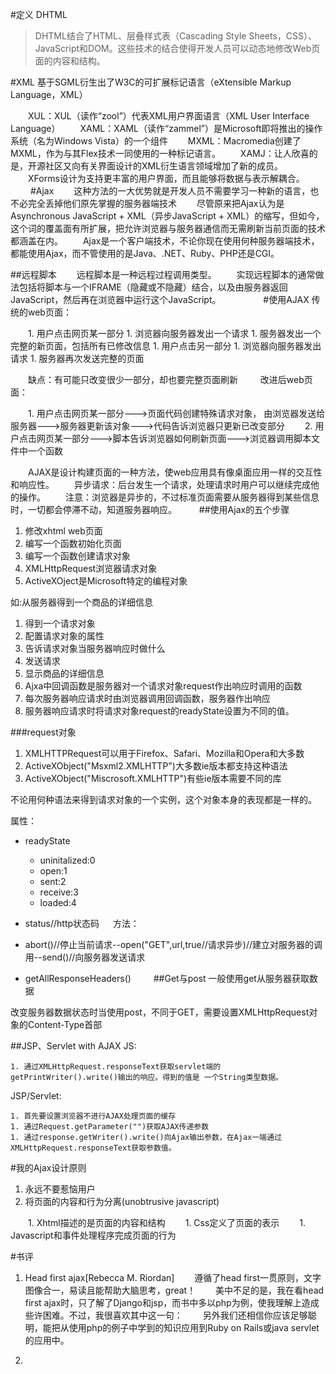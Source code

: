 #定义
DHTML
> DHTML结合了HTML、层叠样式表（Cascading Style Sheets，CSS）、JavaScript和DOM。这些技术的结合使得开发人员可以动态地修改Web页面的内容和结构。

#XML
基于SGML衍生出了W3C的可扩展标记语言（eXtensible Markup Language，XML）

　　XUL：XUL（读作“zool”）代表XML用户界面语言（XML User Interface Language）
　　XAML：XAML（读作“zammel”）是Microsoft即将推出的操作系统（名为Windows Vista）的一个组件
　　MXML：Macromedia创建了MXML，作为与其Flex技术一同使用的一种标记语言。
　　XAMJ：让人欣喜的是，开源社区又向有关界面设计的XML衍生语言领域增加了新的成员。
　　XForms设计为支持更丰富的用户界面，而且能够将数据与表示解耦合。
　　
#Ajax
　　这种方法的一大优势就是开发人员不需要学习一种新的语言，也不必完全丢掉他们原先掌握的服务器端技术
　　尽管原来把Ajax认为是Asynchronous JavaScript + XML（异步JavaScript + XML）的缩写，但如今，这个词的覆盖面有所扩展，把允许浏览器与服务器通信而无需刷新当前页面的技术都涵盖在内。
　　Ajax是一个客户端技术，不论你现在使用何种服务器端技术，都能使用Ajax，而不管使用的是Java、.NET、Ruby、PHP还是CGI。

##远程脚本
　　远程脚本是一种远程过程调用类型。
　　实现远程脚本的通常做法包括将脚本与一个IFRAME（隐藏或不隐藏）结合，以及由服务器返回JavaScript，然后再在浏览器中运行这个JavaScript。
　　
　　
#使用AJAX
传统的web页面：

　　1. 用户点击网页某一部分
    1. 浏览器向服务器发出一个请求
    1. 服务器发出一个完整的新页面，包括所有已修改信息
    1. 用户点击另一部分
    1. 浏览器向服务器发出请求
    1. 服务器再次发送完整的页面

　　缺点：有可能只改变很少一部分，却也要完整页面刷新
　　
改进后web页面：

　　1. 用户点击网页某一部分---&gt;页面代码创建特殊请求对象， 由浏览器发送给服务器---&gt;服务器更新该对象---&gt;代码告诉浏览器只更新已改变部分
　　2. 用户点击网页某一部分---&gt;脚本告诉浏览器如何刷新页面---&gt;浏览器调用脚本文件中一个函数

　　AJAX是设计构建页面的一种方法，使web应用具有像桌面应用一样的交互性和响应性。
　　异步请求：后台发生一个请求，处理请求时用户可以继续完成他的操作。
　　注意：浏览器是异步的，不过标准页面需要从服务器得到某些信息时，一切都会停滞不动，知道服务器响应。
　　
##使用Ajax的五个步骤

1. 修改xhtml web页面
1. 编写一个函数初始化页面
1. 编写一个函数创建请求对象
1. XMLHttpRequest浏览器请求对象
1. ActiveXOject是Microsoft特定的编程对象


如:从服务器得到一个商品的详细信息
1. 得到一个请求对象
1. 配置请求对象的属性
1. 告诉请求对象当服务器响应时做什么
1. 发送请求
1. 显示商品的详细信息
1. Ajxa中回调函数是服务器对一个请求对象request作出响应时调用的函数
1. 每次服务器响应请求时由浏览器调用回调函数，服务器作出响应
1. 服务器响应请求时将请求对象request的readyState设置为不同的值。

###request对象
1. XMLHTTPRequest可以用于Firefox、Safari、Mozilla和Opera和大多数
2. ActiveXObject("Msxml2.XMLHTTP")大多数ie版本都支持这种语法
3. ActiveXObject("Miscrosoft.XMLHTTP")有些ie版本需要不同的库

不论用何种语法来得到请求对象的一个实例，这个对象本身的表现都是一样的。

属性：
* readyState

    * uninitalized:0
    * open:1
    * sent:2
    * receive:3
    * loaded:4        

* status//http状态码
 　
方法：
* abort()//停止当前请求--open("GET",url,true//请求异步)//建立对服务器的调用--send()//向服务器发送请求
* getAllResponseHeaders()
　　
##Get与post
一般使用get从服务器获取数据  

改变服务器数据状态时当使用post，不同于GET，需要设置XMLHttpRequest对象的Content-Type首部  

##JSP、Servlet with AJAX
JS:

    1. 通过XMLHttpRequest.responseText获取servlet端的getPrintWriter().write()输出的响应。得到的值是 一个String类型数据。

JSP/Servlet:

    1. 首先要设置浏览器不进行AJAX处理页面的缓存
    1. 通过Request.getParameter("")获取AJAX传递参数
    1. 通过response.getWriter().write()向Ajax输出参数，在Ajax一端通过XMLHttpRequest.responseText获取参数值。

#我的Ajax设计原则
1. 永远不要惹恼用户
1. 将页面的内容和行为分离(unobtrusive javascript)

　　1. Xhtml描述的是页面的内容和结构
　　1. Css定义了页面的表示
　　1. Javascript和事件处理程序完成页面的行为

#书评
1. Head first ajax[Rebecca M. Riordan]
　　遵循了head first一贯原则，文字图像合一，易读且能帮助大脑思考，great！
　　美中不足的是，我在看head first ajax时，只了解了Django和jsp，而书中多以php为例，使我理解上造成些许困难。不过，我很喜欢其中这一句：
　　另外我们还相信你应该足够聪明，能把从使用php的例子中学到的知识应用到Ruby on Rails或java servlet的应用中。

1. 
　　
　　
　　
　　

